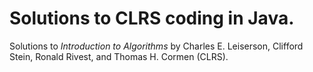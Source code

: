 # Solutions to CLRS coding in Java.
Solutions to *Introduction to Algorithms* by Charles E. Leiserson, Clifford Stein, Ronald Rivest, and Thomas H. Cormen (CLRS).